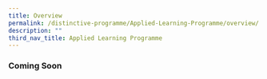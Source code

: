 ```yaml
---
title: Overview
permalink: /distinctive-programme/Applied-Learning-Programme/overview/
description: ""
third_nav_title: Applied Learning Programme
---
```

### Coming Soon